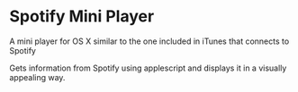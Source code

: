 Spotify Mini Player
=====

A mini player for OS X similar to the one included in iTunes that connects to Spotify

Gets information from Spotify using applescript and displays it in a visually appealing way. 